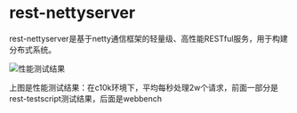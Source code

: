 rest-nettyserver
===============

rest-nettyserver是基于netty通信框架的轻量级、高性能RESTful服务，用于构建分布式系统。

![性能测试结果](https://raw.github.com/langke93/rest-nettyserver/master/doc/img/performance.jpg)

上图是性能测试结果：在c10k环境下，平均每秒处理2w个请求，前面一部分是rest-testscript测试结果，后面是webbench